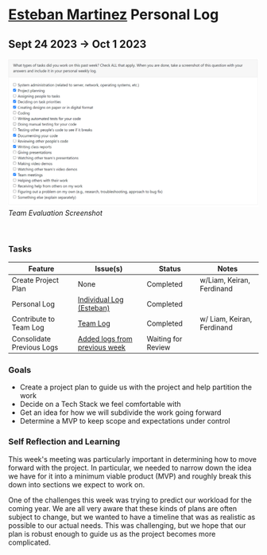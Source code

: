 # [Esteban Martinez](https://github.com/PatchFact) Personal Log

## Sept 24 2023 -> Oct 1 2023

![evaluation-screenshot](../../../img/esteban-eval-4.png)
<br>
_Team Evaluation Screenshot_

<br>

### Tasks

| Feature                   | Issue(s)                           | Status             | Notes                      |
| ------------------------- | ---------------------------------- | ------------------ | -------------------------- |
| Create Project Plan       | None                               | Completed          | w/Liam, Keiran, Ferdinand  |
| Personal Log              | [Individual Log (Esteban)][1]      | Completed          |                            |
| Contribute to Team Log    | [Team Log][2]                      | Completed          | w/ Liam, Keiran, Ferdinand |
| Consolidate Previous Logs | [Added logs from previous week][3] | Waiting for Review |                            |

[1]: https://github.com/COSC-499-W2023/year-long-project-team-7/issues/11
[2]: https://github.com/COSC-499-W2023/year-long-project-team-7/issues/12
[3]: https://github.com/COSC-499-W2023/year-long-project-team-7/pull/7

### Goals

-   Create a project plan to guide us with the project and help partition the work
-   Decide on a Tech Stack we feel comfortable with
-   Get an idea for how we will subdivide the work going forward
-   Determine a MVP to keep scope and expectations under control

### Self Reflection and Learning

This week's meeting was particularly important in determining how to move forward with the project. In particular, we needed to narrow down the idea we have for it into a minimum viable product (MVP) and roughly break this down into sections we expect to work on.

One of the challenges this week was trying to predict our workload for the coming year. We are all very aware that these kinds of plans are often subject to change, but we wanted to have a timeline that was as realistic as possible to our actual needs. This was challenging, but we hope that our plan is robust enough to guide us as the project becomes more complicated.
